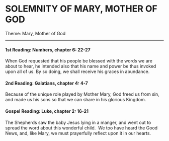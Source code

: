 # SOLEMNITY OF MARY, MOTHER OF GOD
Theme: Mary, Mother of God

---

#### 1st Reading: Numbers, chapter 6: 22-27

When God requested that his people be blessed with the words we are about to hear, he intended also that his name and power be thus invoked upon all of us. By so doing, we shall receive his graces in abundance.

#### 2nd Reading: Galatians, chapter 4: 4-7

Because of the unique role played by Mother Mary, God freed us from sin, and made us his sons so that we can share in his glorious Kingdom.

#### Gospel Reading: Luke, chapter 2: 16-21

The Shepherds saw the baby Jesus lying in a manger, and went out to spread the word about this wonderful child.  We too have heard the Good News, and, like Mary, we must prayerfully reflect upon it in our hearts.